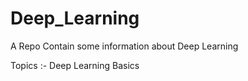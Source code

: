 # Deep_Learning
A Repo Contain some information about Deep Learning


Topics :- 
Deep Learning Basics
